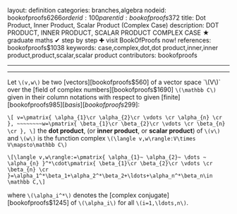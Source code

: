 layout: definition
categories: branches,algebra
nodeid: bookofproofs$6266
orderid: 100
parentid: bookofproofs$372
title: Dot Product, Inner Product, Scalar Product (Complex Case)
description: DOT PRODUCT, INNER PRODUCT, SCALAR PRODUCT COMPLEX CASE &#9733; graduate maths &#10004; step by step &#10010; visit BookOfProofs now!
references: bookofproofs$1038
keywords: case,complex,dot,dot product,inner,inner product,product,scalar,scalar product
contributors: bookofproofs

---


---

Let `\(v,w\)` be two [vectors][bookofproofs$560] of a vector space `\(V\)` over the [field of complex numbers][bookofproofs$1690] `\(\mathbb C\)` given in their column notations with respect to given [finite][bookofproofs$985] [basis][bookofproofs$299]:

`\[
v=\pmatrix{
\alpha_{1}\cr
\alpha_{2}\cr
\vdots \cr
\alpha_{n} \cr
}, ~~~~~~~~w=\pmatrix{
\beta_{1}\cr
\beta_{2}\cr
\vdots \cr
\beta_{n} \cr
},
\]`
the **dot product**, (or **inner product**, or **scalar product**) of `\(v\)` and `\(w\)` is the function complex `\(\langle v,w\rangle:V\times V\mapsto\mathbb C\)` 

`\[\langle v,w\rangle:=\pmatrix{
\alpha_{1}~
\alpha_{2}~
\dots ~
\alpha_{n}
}^*\cdot\pmatrix{
\beta_{1}\cr
\beta_{2}\cr
\vdots \cr
\beta_{n} \cr
}=\alpha_1^*\beta_1+\alpha_2^*\beta_2+\ldots+\alpha_n^*\beta_n\in \mathbb C,\]`

where `\(\alpha_i^*\)` denotes the [complex conjugate][bookofproofs$1245] of `\(\alpha_i\)` for all `\(i=1,\ldots,n\)`.
